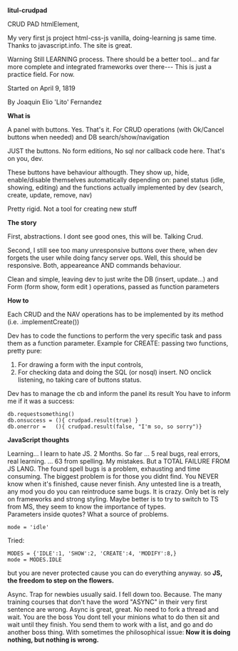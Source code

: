 
**litul-crudpad**


CRUD PAD  htmlElement, 

My very first js project  html-css-js vanilla, doing-learning js same time.
Thanks to javascript.info. The site is great.

Warning
Still LEARNING process.
There should be a better tool...  and far more complete and integrated frameworks over there---
This is just a practice field.
For now.

Started on
April 9, 1819 

By
Joaquin Elio 'Lito' Fernandez


**What is**

A panel with buttons. Yes. That's it.
  For 
  CRUD operations (with Ok/Cancel buttons when needed)  and
  DB search/show/navigation

JUST the buttons. No form editions, No sql nor callback code here. That's on you, dev.

These buttons have behaviour althougth.  They show up, hide, enable/disable themselves automatically depending on: 
  panel status (idle, showing, editing) and
  the functions actually implemented by dev (search, create, update, remove, nav)

Pretty rigid. Not a tool for creating new stuff


**The story**

First, abstractions.  I dont see good ones, this will be. Talking Crud.

Second, I still see too many unresponsive buttons over there, 
when dev forgets the user while doing fancy server ops.
Well, this should be responsive.  Both, appeareance AND commands behaviour. 

Clean and simple, leaving dev to just write the
  DB   (insert, update...) 
and 
  Form (form show, form edit ) 
operations, passed as function parameters


**How to**

Each CRUD and the NAV operations has to be implemented by its method (i.e. .implementCreate())

Dev has to code the functions to perform the very specific task and pass them as a function parameter.
Example for CREATE: passing two functions, pretty pure:  
 1) For drawing a form with the input controls,  
 2) For checking data and doing the SQL (or nosql)  insert.
NO onclick listening, no taking care of buttons status.

Dev has to manage the cb and inform the panel its result
You have to inform me if it was a success:

    db.requestsomething()
    db.onsuccess = (){ crudpad.result(true) }
    db.onerror =   (){ crudpad.result(false, "I'm so, so sorry")}


**JavaScript thoughts**

Learning...
I learn to hate JS. 2 Months.
So far 
...  5 real bugs, real errors, real learning.
... 63 from spelling. My mistakes. But a TOTAL FAILURE FROM JS LANG.
The found spell bugs is a problem, exhausting and time consuming.
The biggest problem is for those you didnt find. You NEVER know when it's finished, cause never finish. 
Any untested line is a treath, any mod you do you can reintroduce same bugs. It is crazy.
Only bet is rely on frameworks and strong styling.
Maybe better is to try to switch to TS from MS, they seem to know the importance of types.  
Parameters inside quotes? What a source of problems.

    mode = 'idle' 
Tried:

    MODES = {'IDLE':1, 'SHOW':2, 'CREATE':4, 'MODIFY':8,}
    mode = MODES.IDLE
but you are never protected cause you can do everything anyway.
so
    **JS, the freedom to step on the flowers.**
      

Async.
Trap for newbies usually said.  I fell down too.
Because. The many training courses that don't have the word "ASYNC" in their very first sentence are wrong.
Async is great, great.  No need to fork a thread and wait.
You are the boss
You dont tell your minions what to do then sit and wait until they finish.
You send them to work with a list, 
and go and do another boss thing.
With sometimes the philosophical issue:
    **Now it is doing nothing, but nothing is wrong.**
